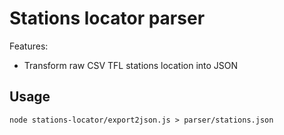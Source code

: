 # Stations locator parser

Features:
* Transform raw CSV TFL stations location into JSON

## Usage

```shell
node stations-locator/export2json.js > parser/stations.json
```
